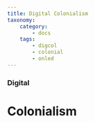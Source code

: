 ```yaml
---
title: Digital Colonialism
taxonomy:
    category:
        - docs
    tags:
        - digcol
        - colonial
        - onled
---
```


### Digital

# Colonialism
